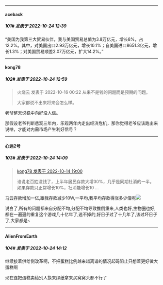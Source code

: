 

*****

####  aceback  
##### 101#       发表于 2022-10-24 12:39

“美国为我第三大贸易伙伴，我与美国贸易总值为3.8万亿元，增长8%，占12.2%。其中，对美国出口2.93万亿元，增长10.1%；自美国进口8651.3亿元，增长1.3%；对美国贸易顺差2.07万亿元，扩大14.2%。”



*****

####  kong78  
##### 102#       发表于 2022-10-24 12:59

<blockquote>火烧云 发表于 2022-10-16 00:22
从来不是钱的问题而是预期的问题。

大家都说不出来将来会怎么样。
</blockquote>
老爷整天说稳中向好没人信。

那假设老爷判断悲观三年内，乐观两年内走出经济危机，那你觉得老爷应该跑出来说啥，才能对内需市场产生利好信号？



*****

####  心远2号  
##### 103#       发表于 2022-10-24 14:09

<blockquote><a href="httphttps://bbs.saraba1st.com/2b/forum.php?mod=redirect&amp;goto=findpost&amp;pid=57908891&amp;ptid=2099614" target="_blank">kong78 发表于 2022-10-14 19:00</a>

谁说老百姓没钱了，上半年居民存款大增30%，几乎是同期社消的一半。如果存款只正常增长10%，社消能增长10 ...</blockquote>
马云存款增加一亿,跟我存款减少10W,一平均,我平均存款得涨多少倍呢<img src="https://static.saraba1st.com/image/smiley/face2017/037.png" referrerpolicy="no-referrer">

说白了,所有的问题都来自分配不均,分配不均导致推倒重来,人类也好,生物圈也好,都在一遍遍的重复这个游戏几十亿年了,逃不掉的,好日子过了十几年了,该过坏日子了,大家都是~

*****

####  AlienFromEarth  
##### 104#       发表于 2022-10-24 14:12

继续接着供给侧改革啊，不把蛋糕比例越来越离谱的情况起码阻止只想着更好做大蛋糕啊

现在连把蛋糕卖给别人换来绿纸拿来买窝窝头都不行了

